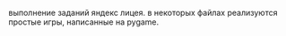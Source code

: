 выполнение заданий яндекс лицея. в некоторых файлах реализуются простые игры, написанные на pygame.
